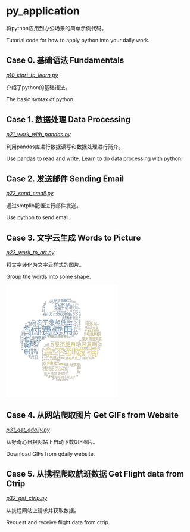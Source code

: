 # py_application
将python应用到办公场景的简单示例代码。

Tutorial code for how to apply python into your daily work.


## Case 0. 基础语法 Fundamentals 
_[p10_start_to_learn.py](./p10_start_to_learn.py)_

介绍了python的基础语法。

The basic syntax of python.

## Case 1. 数据处理 Data Processing 
_[p21_work_with_pandas.py](./p21_work_with_pandas.py)_

利用pandas库进行数据读写和数据处理进行简介。

Use pandas to read and write. Learn to do data processing with python.

## Case 2. 发送邮件 Sending Email 
_[p22_send_email.py](./p22_send_email.py)_

通过smtplib配置进行邮件发送。

Use python to send email.


## Case 3. 文字云生成 Words to Picture 
_[p23_work_to_art.py](./p23_words_to_art.py)_

将文字转化为文字云样式的图片。

Group the words into some shape.

<img src="./pic/case3_sample_0.png" height="300" width="300" title="example of words"> 



## Case 4. 从网站爬取图片 Get GIFs from Website 
_[p31_get_qdaily.py](./p31_get_qdaily.py)_

从好奇心日报网站上自动下载GIF图片。

Download GIFs from qdaily website.


## Case 5. 从携程爬取航班数据 Get Flight data from Ctrip 
_[p32_get_ctrip.py](./p32_get_ctrip.py)_

从携程网站上请求并获取数据。

Request and receive flight data from ctrip.

